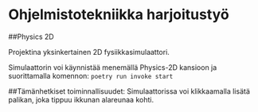 # Ohjelmistotekniikka harjoitustyö

##Physics 2D

Projektina yksinkertainen 2D fysiikkasimulaattori. 

Simulaattorin voi käynnistää menemällä Physics-2D kansioon
ja suorittamalla komennon:
`poetry run invoke start`


##Tämänhetkiset toiminnallisuudet:
Simulaattorissa voi klikkaamalla lisätä palikan, joka tippuu
ikkunan alareunaa kohti.


